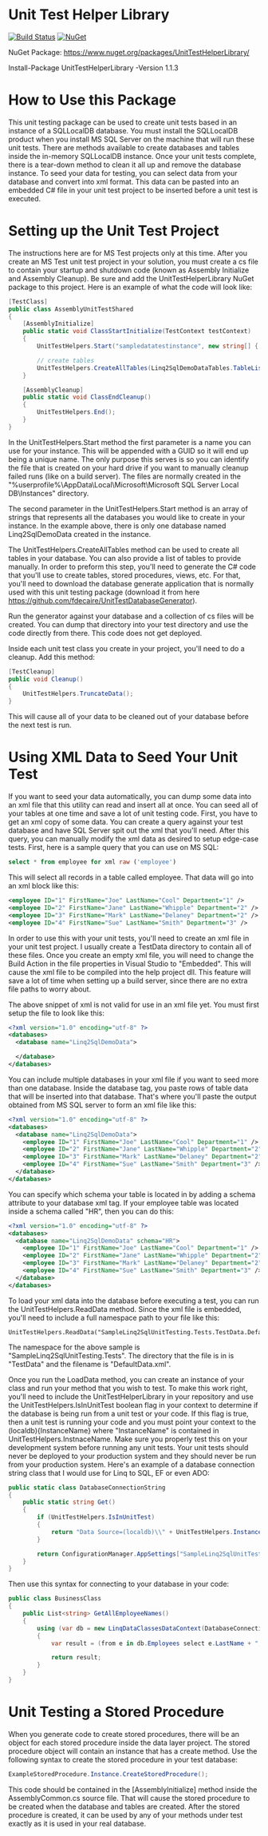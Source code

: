 # Unit Test Helper Library

[![Build Status](https://travis-ci.org/fdecaire/UnitTestHelperLibrary.svg?branch=master)](https://travis-ci.org/fdecaire/UnitTestHelperLibrary)
[![NuGet](https://img.shields.io/nuget/v/Nuget.Core.svg?maxAge=2592000)]()

NuGet Package:
https://www.nuget.org/packages/UnitTestHelperLibrary/

Install-Package UnitTestHelperLibrary -Version 1.1.3

# How to Use this Package

This unit testing package can be used to create unit tests based in an instance of a SQLLocalDB database.  You must install the SQLLocalDB product when you install MS SQL Server on the machine that will run these unit tests.  There are methods available to create databases and tables inside the in-memory SQLLocalDB instance.  Once your unit tests complete, there is a tear-down method to clean it all up and remove the database instance.  To seed your data for testing, you can select data from your database and convert into xml format.  This data can be pasted into an embedded C# file in your unit test project to be inserted before a unit test is executed.

# Setting up the Unit Test Project

The instructions here are for MS Test projects only at this time.  After you create an MS Test unit test project in your solution, you must create a cs file to contain your startup and shutdown code (known as Assembly Initialize and Assembly Cleanup).  Be sure and add the UnitTestHelperLibrary NuGet package to this project.  Here is an example of what the code will look like:

```C#
[TestClass]
public class AssemblyUnitTestShared
{
	[AssemblyInitialize]
	public static void ClassStartInitialize(TestContext testContext)
	{
		UnitTestHelpers.Start("sampledatatestinstance", new string[] { "Linq2SqlDemoData" });

		// create tables
		UnitTestHelpers.CreateAllTables(Linq2SqlDemoDataTables.TableList, Linq2SqlDemoDataTables.DatabaseName);
	}

	[AssemblyCleanup]
	public static void ClassEndCleanup()
	{
		UnitTestHelpers.End();
	}
}
```

In the UnitTestHelpers.Start method the first parameter is a name you can use for your instance.  This will be appended with a GUID so it will end up being a unique name.  The only purpose this serves is so you can identify the file that is created on your hard drive if you want to manually cleanup failed runs (like on a build server).  The files are normally created in the "%userprofile%\AppData\Local\Microsoft\Microsoft SQL Server Local DB\Instances" directory.

The second parameter in the UnitTestHelpers.Start method is an array of strings that represents all the databases you would like to create in your instance.  In the example above, there is only one database named Linq2SqlDemoData created in the instance.

The UnitTestHelpers.CreateAllTables method can be used to create all tables in your database.  You can also provide a list of tables to provide manually.  In order to preform this step, you'll need to generate the C# code that you'll use to create tables, stored procedures, views, etc.  For that, you'll need to download the database generate application that is normally used with this unit testing package (download it from here https://github.com/fdecaire/UnitTestDatabaseGenerator).

Run the generator against your database and a collection of cs files will be created.  You can dump that directory into your test directory and use the code directly from there.  This code does not get deployed.

Inside each unit test class you create in your project, you'll need to do a cleanup.  Add this method:

```C#
[TestCleanup]
public void Cleanup()
{
	UnitTestHelpers.TruncateData();
}
```

This will cause all of your data to be cleaned out of your database before the next test is run.

# Using XML Data to Seed Your Unit Test

If you want to seed your data automatically, you can dump some data into an xml file that this utility can read and insert all at once.  You can seed all of your tables at one time and save a lot of unit testing code.  First, you have to get an xml copy of some data.  You can create a query against your test database and have SQL Server spit out the xml that you'll need.  After this query, you can manually modify the xml data as desired to setup edge-case tests.  First, here is a sample query that you can use on MS SQL:

```SQL
select * from employee for xml raw ('employee')
```

This will select all records in a table called employee.  That data will go into an xml block like this:

```xml
<employee ID="1" FirstName="Joe" LastName="Cool" Department="1" />
<employee ID="2" FirstName="Jane" LastName="Whipple" Department="2" />
<employee ID="3" FirstName="Mark" LastName="Delaney" Department="2" />
<employee ID="4" FirstName="Sue" LastName="Smith" Department="3" />
```

In order to use this with your unit tests, you'll need to create an xml file in your unit test project.  I usually create a TestData directory to contain all of these files.  Once you create an empty xml file, you will need to change the Build Action in the file properties in Visual Studio to "Embedded".  This will cause the xml file to be compiled into the help project dll.  This feature will save a lot of time when setting up a build server, since there are no extra file paths to worry about.

The above snippet of xml is not valid for use in an xml file yet.  You must first setup the file to look like this:

```xml
<?xml version="1.0" encoding="utf-8" ?>
<databases>
  <database name="Linq2SqlDemoData">

  </database>
</databases>
```

You can include multiple databases in your xml file if you want to seed more than one database.  Inside the database tag, you paste rows of table data that will be inserted into that database.  That's where you'll paste the output obtained from MS SQL server to form an xml file like this:

```xml
<?xml version="1.0" encoding="utf-8" ?>
<databases>
  <database name="Linq2SqlDemoData">
    <employee ID="1" FirstName="Joe" LastName="Cool" Department="1" />
    <employee ID="2" FirstName="Jane" LastName="Whipple" Department="2" />
    <employee ID="3" FirstName="Mark" LastName="Delaney" Department="2" />
    <employee ID="4" FirstName="Sue" LastName="Smith" Department="3" />
  </database>
</databases>
```

You can specify which schema your table is located in by adding a schema attribute to your database xml tag.  If your employee table was located inside a schema called "HR", then you can do this:

```xml
<?xml version="1.0" encoding="utf-8" ?>
<databases>
  <database name="Linq2SqlDemoData" schema="HR">
    <employee ID="1" FirstName="Joe" LastName="Cool" Department="1" />
    <employee ID="2" FirstName="Jane" LastName="Whipple" Department="2" />
    <employee ID="3" FirstName="Mark" LastName="Delaney" Department="2" />
    <employee ID="4" FirstName="Sue" LastName="Smith" Department="3" />
  </database>
</databases>
```

To load your xml data into the database before executing a test, you can run the UnitTestHelpers.ReadData method.  Since the xml file is embedded, you'll need to include a full namespace path to your file like this:

```text
UnitTestHelpers.ReadData("SampleLinq2SqlUnitTesting.Tests.TestData.DefaultData.xml");
```

The namespace for the above sample is "SampleLinq2SqlUnitTesting.Tests".  The directory that the file is in is "TestData" and the filename is "DefaultData.xml".

Once you run the LoadData method, you can create an instance of your class and run your method that you wish to test.  To make this work right, you'll need to include the UnitTestHelperLibrary in your repository and use the UnitTestHelpers.IsInUnitTest boolean flag in your context to determine if the database is being run from a unit test or your code.  If this flag is true, then a unit test is running your code and you must point your context to the (localdb)\{InstanceName} where "InstanceName" is contained in UnitTestHelpers.InstnaceName.  Make sure you properly test this on your development system before running any unit tests.  Your unit tests should never be deployed to your production system and they should never be run from your production system.  Here's an example of a database connection string class that I would use for Linq to SQL, EF or even ADO:

```C#
public static class DatabaseConnectionString
{
	public static string Get()
	{
		if (UnitTestHelpers.IsInUnitTest)
		{
			return "Data Source=(localdb)\\" + UnitTestHelpers.InstanceName + ";Initial Catalog=linq2sqldemodata;Integrated Security=True";
		}

		return ConfigurationManager.AppSettings["SampleLinq2SqlUnitTesting.Properties.Settings.linq2sqldemodataConnectionString"];
	}
}
```

Then use this syntax for connecting to your database in your code:

```C#
public class BusinessClass
{
	public List<string> GetAllEmployeeNames()
	{
		using (var db = new LinqDataClassesDataContext(DatabaseConnectionString.Get()))
		{
			var result = (from e in db.Employees select e.LastName + ", " + e.FirstName).ToList();

			return result;
		}
	}
}
```

# Unit Testing a Stored Procedure

When you generate code to create stored procedures, there will be an object for each stored procedure inside the data layer project.  The stored procedure object will contain an instance that has a create method.  Use the following syntax to create the stored procedure in your test database:

```C#
ExampleStoredProcedure.Instance.CreateStoredProcedure();
```

This code should be contained in the [AssemblyInitialize] method inside the AssemblyCommon.cs source file.  That will cause the stored procedure to be created when the database and tables are created.  After the stored procedure is created, it can be used by any of your methods under test exactly as it is used in your real database.

